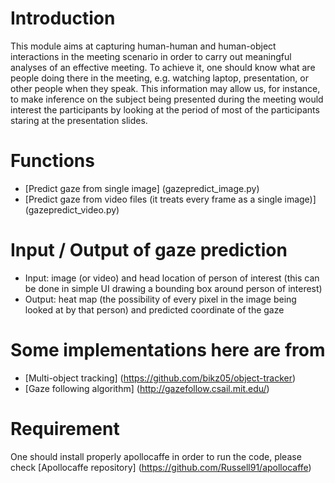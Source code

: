 # Introduction
This module aims at capturing human-human and human-object interactions in the meeting scenario in order to carry out meaningful analyses of an effective meeting.
To achieve it, one should know what are people doing there in the meeting, e.g. watching laptop, presentation, or other people when they speak. This information may allow us, for instance, to make inference on the subject being presented during the meeting would interest the participants by looking at the period of most of the participants staring at the presentation slides.

# Functions
* [Predict gaze from single image] (gazepredict_image.py)
* [Predict gaze from video files (it treats every frame as a single image)] (gazepredict_video.py)

# Input / Output of gaze prediction
* Input: image (or video) and head location of person of interest (this can be done in simple UI drawing a bounding box around person of interest)
* Output: heat map (the possibility of every pixel in the image being looked at by that person) and predicted coordinate of the gaze

# Some implementations here are from
* [Multi-object tracking] (https://github.com/bikz05/object-tracker)
* [Gaze following algorithm] (http://gazefollow.csail.mit.edu/)

# Requirement
One should install properly apollocaffe in order to run the code, please check [Apollocaffe repository] (https://github.com/Russell91/apollocaffe)
